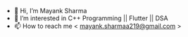 - 👋 Hi, I’m Mayank Sharma
- 👀 I’m interested in C++ Programming || Flutter || DSA
- 📫 How to reach me < mayank.sharmaa219@gmail.com >
